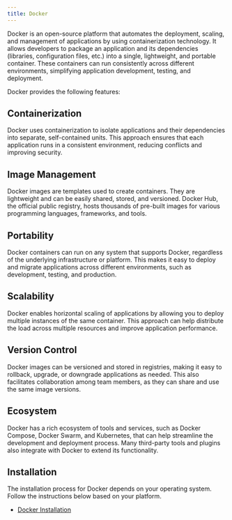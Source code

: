 ```yaml
---
title: Docker
---
```


Docker is an open-source platform that automates the deployment, scaling, and management of applications by using containerization technology. It allows developers to package an application and its dependencies (libraries, configuration files, etc.) into a single, lightweight, and portable container. These containers can run consistently across different environments, simplifying application development, testing, and deployment.

Docker provides the following features:

## Containerization

Docker uses containerization to isolate applications and their dependencies 
into separate, self-contained units. This approach ensures that each application 
runs in a consistent environment, reducing conflicts and improving security.

## Image Management

Docker images are templates used to create containers. They are lightweight and 
can be easily shared, stored, and versioned. Docker Hub, the official public 
registry, hosts thousands of pre-built images for various programming languages, frameworks, and tools.

## Portability

Docker containers can run on any system that supports Docker, regardless of the 
underlying infrastructure or platform. This makes it easy to deploy and migrate 
applications across different environments, such as development, testing, and 
production.

## Scalability

Docker enables horizontal scaling of applications by allowing you to deploy 
multiple instances of the same container. This approach can help distribute the 
load across multiple resources and improve application performance.

## Version Control

Docker images can be versioned and stored in registries, making it easy to 
rollback, upgrade, or downgrade applications as needed. This also facilitates 
collaboration among team members, as they can share and use the same 
image versions.

## Ecosystem

Docker has a rich ecosystem of tools and services, such as Docker Compose, 
Docker Swarm, and Kubernetes, that can help streamline the development and 
deployment process. Many third-party tools and plugins also integrate with 
Docker to extend its functionality.

## Installation

The installation process for Docker depends on your operating system. Follow the instructions below based on your platform.

- [Docker Installation](installation/)


